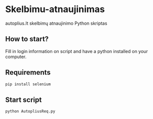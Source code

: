 # Skelbimu-atnaujinimas
autoplius.lt skelbimų atnaujinimo Python skriptas

## How to start?
Fill in login information on script and have a python installed on your computer. 

## Requirements
```bash
pip install selenium
```
## Start script
```bash
python AutopliusReq.py
```
